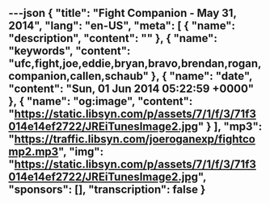 ---json
{
  "title": "Fight Companion - May 31, 2014",
  "lang": "en-US",
  "meta": [
    {
      "name": "description",
      "content": ""
    },
    {
      "name": "keywords",
      "content": "ufc,fight,joe,eddie,bryan,bravo,brendan,rogan,companion,callen,schaub"
    },
    {
      "name": "date",
      "content": "Sun, 01 Jun 2014 05:22:59 +0000"
    },
    {
      "name": "og:image",
      "content": "https://static.libsyn.com/p/assets/7/1/f/3/71f3014e14ef2722/JREiTunesImage2.jpg"
    }
  ],
  "mp3": "https://traffic.libsyn.com/joeroganexp/fightcomp2.mp3",
  "img": "https://static.libsyn.com/p/assets/7/1/f/3/71f3014e14ef2722/JREiTunesImage2.jpg",
  "sponsors": [],
  "transcription": false
}
---
<episode-header />

<timemark seconds="0" />

<transcribe-call-to-action />

<episode-footer />